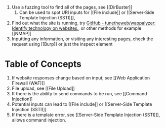 1. Use a fuzzing tool to find all of the pages, see [[DirBuster]]
	1. Can be used to spot URI inputs for [[File include]] or [[Server-Side Template Injection (SSTI)]],
2. Find out what the site is running, try [GitHub - tunetheweb/wappalyzer: Identify technology on websites.](https://github.com/tunetheweb/wappalyzer), or other methods for example [[NMAP]]
3. Inputting any information, or visiting any interesting pages, check the request using [[Burp]] or just the inspect element

# Table of Concepts

1. If website responses change based on input, see [[Web Application Firewall (WAF)]]
2. File upload, see [[File Upload]]
3. If there is the ability to send commands to be run, see [[Command Injection]]
4. Potential inputs can lead to [[File include]] or [[Server-Side Template Injection (SSTI)]] 
5. If there is a template error, see [[Server-Side Template Injection (SSTI)]], allows command injection.

